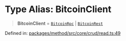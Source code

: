 # Type Alias: BitcoinClient

> **BitcoinClient** = [`BitcoinRpc`](../../bitcoin/index.browser/classes/BitcoinRpc.md) \| [`BitcoinRest`](../../bitcoin/index.browser/classes/BitcoinRest.md)

Defined in: [packages/method/src/core/crud/read.ts:49](https://github.com/dcdpr/did-btcr2-js/blob/c82bc5c69016e1146a0c52c6e6b21621f5abd6d4/packages/method/src/core/crud/read.ts#L49)
